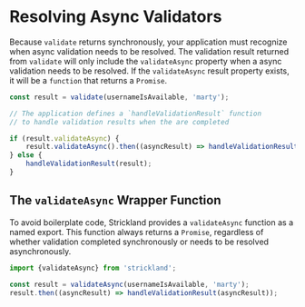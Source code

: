 # Resolving Async Validators

Because `validate` returns synchronously, your application must recognize when async validation needs to be resolved. The validation result returned from `validate` will only include the `validateAsync` property when a async validation needs to be resolved. If the `validateAsync` result property exists, it will be a `function` that returns a `Promise`.

``` jsx
const result = validate(usernameIsAvailable, 'marty');

// The application defines a `handleValidationResult` function
// to handle validation results when the are completed

if (result.validateAsync) {
    result.validateAsync().then((asyncResult) => handleValidationResult(asyncResult));
} else {
    handleValidationResult(result);
}
```

## The `validateAsync` Wrapper Function

To avoid boilerplate code, Strickland provides a `validateAsync` function as a named export. This function always returns a `Promise`, regardless of whether validation completed synchronously or needs to be resolved asynchronously.

``` jsx
import {validateAsync} from 'strickland';

const result = validateAsync(usernameIsAvailable, 'marty');
result.then((asyncResult) => handleValidationResult(asyncResult));
```
